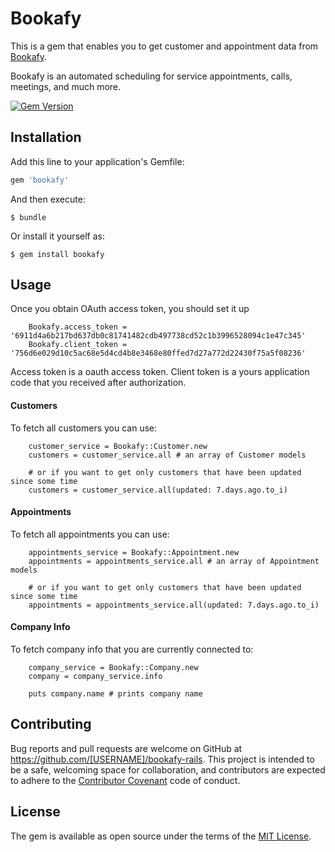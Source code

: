 # Bookafy

This is a gem that enables you to get customer and appointment data from [Bookafy](http://www.bookafy.com/).

Bookafy is an automated scheduling for service appointments, calls, meetings, and much more.

[![Gem Version](https://badge.fury.io/rb/bookafy.svg)](https://badge.fury.io/rb/bookafy)

## Installation

Add this line to your application's Gemfile:

```ruby
gem 'bookafy'
```

And then execute:

    $ bundle

Or install it yourself as:

    $ gem install bookafy

## Usage

Once you obtain OAuth access token, you should set it up

```rails
    Bookafy.access_token = '6911d4a6b217bd637db0c81741482cdb497738cd52c1b3996528094c1e47c345'
    Bookafy.client_token = '756d6e029d10c5ac68e5d4cd4b8e3468e80ffed7d27a772d22430f75a5f08236'
```

Access token is a oauth access token.
Client token is a yours application code that you received after authorization.

#### Customers

To fetch all customers you can use:

```rails
    customer_service = Bookafy::Customer.new
    customers = customer_service.all # an array of Customer models
    
    # or if you want to get only customers that have been updated since some time
    customers = customer_service.all(updated: 7.days.ago.to_i)
```

#### Appointments

To fetch all appointments you can use:

```rails
    appointments_service = Bookafy::Appointment.new
    appointments = appointments_service.all # an array of Appointment models
    
    # or if you want to get only customers that have been updated since some time
    appointments = appointments_service.all(updated: 7.days.ago.to_i)
```

#### Company Info

To fetch company info that you are currently connected to:

```rails
    company_service = Bookafy::Company.new
    company = company_service.info
    
    puts company.name # prints company name
```


## Contributing

Bug reports and pull requests are welcome on GitHub at https://github.com/[USERNAME]/bookafy-rails. This project is intended to be a safe, welcoming space for collaboration, and contributors are expected to adhere to the [Contributor Covenant](http://contributor-covenant.org) code of conduct.


## License

The gem is available as open source under the terms of the [MIT License](http://opensource.org/licenses/MIT).

